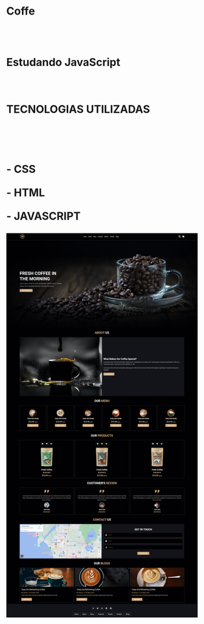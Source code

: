 <h1> Coffe <h1> 
<br>
<P> Estudando JavaScript <P>
<BR>
<P> TECNOLOGIAS UTILIZADAS <P>
<br>
<br>
 <p>- CSS<p>

<p>- HTML<p> 

<p>- JAVASCRIPT<p>


<img src ="https://github.com/Mheenrique21/Coffe/blob/master/coffee%20website/images/Captura%20da%20Web_29-3-2023_193533_127.0.0.1.jpeg?raw=true"> 
